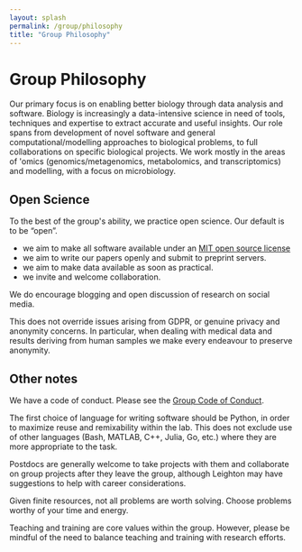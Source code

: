 ```yaml
---
layout: splash
permalink: /group/philosophy
title: "Group Philosophy"
---
```


# Group Philosophy

Our primary focus is on enabling better biology through data analysis and software. Biology is increasingly a data-intensive science in need of tools, techniques and expertise to extract accurate and useful insights. Our role spans from development of novel software and general computational/modelling approaches to biological problems, to full collaborations on specific biological projects. We work mostly in the areas of 'omics (genomics/metagenomics, metabolomics, and transcriptomics) and modelling, with a focus on microbiology.

## Open Science

To the best of the group's ability, we practice open science. Our default is to be “open”.

- we aim to make all software available under an [MIT open source license](https://opensource.org/licenses/MIT)
- we aim to write our papers openly and submit to preprint servers.
- we aim to make data available as soon as practical.
- we invite and welcome collaboration.

We do encourage blogging and open discussion of research on social media.

This does not override issues arising from GDPR, or genuine privacy and anonymity concerns. In particular, when dealing with medical data and results deriving from human samples we make every endeavour to preserve anonymity.

## Other notes

We have a code of conduct. Please see the [Group Code of Conduct](/group/code_of_conduct).

The first choice of language for writing software should be Python, in order to maximize reuse and remixability within the lab. This does not exclude use of other languages (Bash, MATLAB, C++, Julia, Go, etc.) where they are more appropriate to the task.

Postdocs are generally welcome to take projects with them and collaborate on group projects after they leave the group, although Leighton may have suggestions to help with career considerations.

Given finite resources, not all problems are worth solving. Choose problems worthy of your time and energy.

Teaching and training are core values within the group. However, please be mindful of the need to balance teaching and training with research efforts.